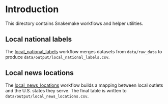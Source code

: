# Introduction

This directory contains Snakemake workflows and helper utilities.

## Local national labels

The [local_national_labels](./local_national_labels) workflow merges datasets from `data/raw_data` to produce `data/output/local_national_labels.csv`.

## Local news locations

The [local_news_locations](./local_news_locations) workflow builds a mapping between local outlets and the U.S. states they serve. The final table is written to `data/output/local_news_locations.csv`.
